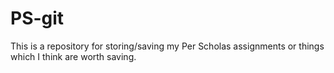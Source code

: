 # PS-git

This is a repository for storing/saving my Per Scholas assignments or things which I think are worth saving.

